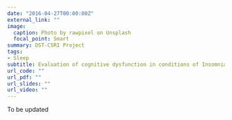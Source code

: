 ```yaml
---
date: "2016-04-27T00:00:00Z"
external_link: ""
image:
  caption: Photo by rawpixel on Unsplash
  focal_point: Smart
summary: DST-CSRI Project
tags:
- Sleep
subtitle: Evaluation of cognitive dysfunction in conditions of Insomnia and Excessive Daytime Sleepiness - Efficacy of transcranial alternating current stimulation (tACS) on cognition and sleep
url_code: ""
url_pdf: ""
url_slides: ""
url_video: ""
---
```


To be updated
